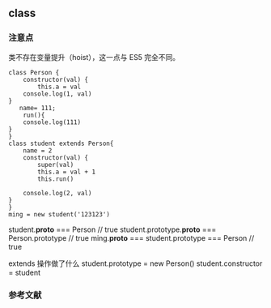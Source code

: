 ## class

### 注意点
类不存在变量提升（hoist），这一点与 ES5 完全不同。

```
class Person {
    constructor(val) {
        this.a = val
    console.log(1, val)    
}
   name= 111;
    run(){
    console.log(111)
}
}
class student extends Person{
    name = 2
    constructor(val) {
        super(val)
        this.a = val + 1
        this.run()

    console.log(2, val)    
}
}
ming = new student('123123')
```
student.__proto__ === Person // true
student.prototype.__proto__ === Person.prototype // true
ming.__proto__ ===  student.prototype === Person // true

extends 操作做了什么
student.prototype = new Person()
student.constructor = student



### 参考文献
